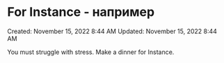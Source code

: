 # For Instance - например

Created: November 15, 2022 8:44 AM
Updated: November 15, 2022 8:44 AM

You must struggle with stress. Make a dinner for Instance.